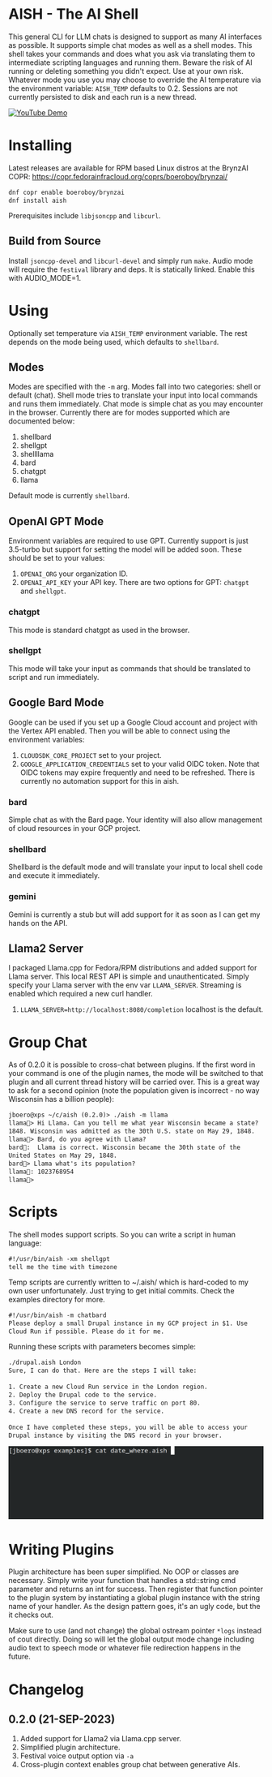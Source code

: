 # AISH - The AI Shell
This general CLI for LLM chats is designed to support as many AI interfaces as possible. It supports simple chat modes as well as a shell modes. This shell takes your commands and does what you ask via translating them to intermediate scripting languages and running them. Beware the risk of AI running or deleting something you didn't expect. Use at your own risk. Whatever mode you use you may choose to override the AI temperature via the environment variable: 
`AISH_TEMP` defaults to 0.2. Sessions are not currently persisted to disk and each run is a new thread.

[![YouTube Demo](https://img.youtube.com/vi/8t8u9x9FtdQ/0.jpg)](https://youtu.be/8t8u9x9FtdQ)
# Installing
Latest releases are available for RPM based Linux distros at the BrynzAI COPR: https://copr.fedorainfracloud.org/coprs/boeroboy/brynzai/ 
```
dnf copr enable boeroboy/brynzai
dnf install aish
```
Prerequisites include `libjsoncpp` and `libcurl`.
## Build from Source
Install `jsoncpp-devel` and `libcurl-devel` and simply run `make`. Audio mode will require the `festival` library and deps.
It is statically linked. Enable this with AUDIO_MODE=1.

# Using
Optionally set temperature via `AISH_TEMP` environment variable. The rest depends on the mode being used, which defaults to `shellbard`.
## Modes
Modes are specified with the `-m` arg. Modes fall into two categories: shell or default (chat). Shell mode tries to translate your input into local commands and runs them immediately. Chat mode is simple chat as you may encounter in the browser. Currently there are for modes supported which are documented below:
1. shellbard
2. shellgpt
3. shellllama
4. bard
4. chatgpt
5. llama

Default mode is currently `shellbard`.
## OpenAI GPT Mode
Environment variables are required to use GPT. Currently support is just 3.5-turbo but support for setting the model will be added soon. These should be set to your values:
1. `OPENAI_ORG` your organization ID.
2. `OPENAI_API_KEY` your API key.
There are two options for GPT: `chatgpt` and `shellgpt`.
### chatgpt
This mode is standard chatgpt as used in the browser.
### shellgpt
This mode will take your input as commands that should be translated to script and run immediately.

## Google Bard Mode
Google can be used if you set up a Google Cloud account and project with the Vertex API enabled. Then you will be able to connect using the environment variables:
1. `CLOUDSDK_CORE_PROJECT` set to your project.
2. `GOOGLE_APPLICATION_CREDENTIALS` set to your valid OIDC token.
Note that OIDC tokens may expire frequently and need to be refreshed. There is currently no automation support for this in aish.
### bard
Simple chat as with the Bard page. Your identity will also allow management of cloud resources in your GCP project.
### shellbard
Shellbard is the default mode and will translate your input to local shell code and execute it immediately.
### gemini
Gemini is currently a stub but will add support for it as soon as I can get my hands on the API.

## Llama2 Server
I packaged Llama.cpp for Fedora/RPM distributions and added support for Llama server. This local REST API is simple and unauthenticated.
Simply specify your Llama server with the env var `LLAMA_SERVER`. Streaming is enabled which required a new curl handler.
1. `LLAMA_SERVER=http://localhost:8080/completion` localhost is the default.

# Group Chat
As of 0.2.0 it is possible to cross-chat between plugins. If the first word in your command is one of the plugin names, 
the mode will be switched to that plugin and all current thread history will be carried over. This is a great way to ask 
for a second opinion (note the population given is incorrect - no way Wisconsin has a billion people):
```
jboero@xps ~/c/aish (0.2.0)> ./aish -m llama
llama🙂> Hi Llama. Can you tell me what year Wisconsin became a state?
1848. Wisconsin was admitted as the 30th U.S. state on May 29, 1848.
llama🙂> Bard, do you agree with Llama?
bard🫡:  Llama is correct. Wisconsin became the 30th state of the United States on May 29, 1848.
bard🙂> Llama what's its population?
llama🫡: 1023768954
llama🙂>
```

# Scripts
The shell modes support scripts. So you can write a script in human language:
```
#!/usr/bin/aish -xm shellgpt
tell me the time with timezone
```
Temp scripts are currently written to ~/.aish/ which is hard-coded to my own user unfortunately. Just trying to get initial commits.
Check the examples directory for more.
```
#!/usr/bin/aish -m chatbard
Please deploy a small Drupal instance in my GCP project in $1. Use Cloud Run if possible. Please do it for me.
```
Running these scripts with parameters becomes simple:
```
./drupal.aish London
Sure, I can do that. Here are the steps I will take:

1. Create a new Cloud Run service in the London region.
2. Deploy the Drupal code to the service.
3. Configure the service to serve traffic on port 80.
4. Create a new DNS record for the service.

Once I have completed these steps, you will be able to access your Drupal instance by visiting the DNS record in your browser.
```
![Example](examples/script.gif)

# Writing Plugins
Plugin architecture has been super simplified. No OOP or classes are necessary. Simply write your function that handles a std::string cmd parameter and returns an int for success. Then register that function pointer to the plugin system by instantiating a global plugin instance with the string name of your handler.  As the design pattern goes, it's an ugly code, but the it checks out.

Make sure to use (and not change) the global ostream pointer `*logs` instead of cout directly. Doing so will let the global output mode change including audio text to speech mode or whatever file redirection happens in the future.

# Changelog
## 0.2.0 (21-SEP-2023)
1. Added support for Llama2 via Llama.cpp server.
2. Simplified plugin architecture.
3. Festival voice output option via `-a`
4. Cross-plugin context enables group chat between generative AIs.
